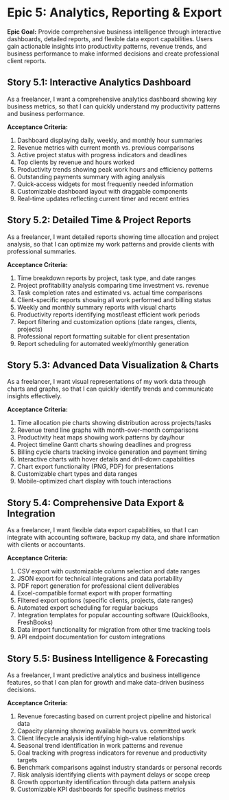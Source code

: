 # Epic 5: Analytics, Reporting & Export

**Epic Goal:** Provide comprehensive business intelligence through interactive dashboards, detailed reports, and flexible data export capabilities. Users gain actionable insights into productivity patterns, revenue trends, and business performance to make informed decisions and create professional client reports.

## Story 5.1: Interactive Analytics Dashboard
As a freelancer,
I want a comprehensive analytics dashboard showing key business metrics,
so that I can quickly understand my productivity patterns and business performance.

**Acceptance Criteria:**
1. Dashboard displaying daily, weekly, and monthly hour summaries
2. Revenue metrics with current month vs. previous comparisons
3. Active project status with progress indicators and deadlines
4. Top clients by revenue and hours worked
5. Productivity trends showing peak work hours and efficiency patterns
6. Outstanding payments summary with aging analysis
7. Quick-access widgets for most frequently needed information
8. Customizable dashboard layout with draggable components
9. Real-time updates reflecting current timer and recent entries

## Story 5.2: Detailed Time & Project Reports
As a freelancer,
I want detailed reports showing time allocation and project analysis,
so that I can optimize my work patterns and provide clients with professional summaries.

**Acceptance Criteria:**
1. Time breakdown reports by project, task type, and date ranges
2. Project profitability analysis comparing time investment vs. revenue
3. Task completion rates and estimated vs. actual time comparisons
4. Client-specific reports showing all work performed and billing status
5. Weekly and monthly summary reports with visual charts
6. Productivity reports identifying most/least efficient work periods
7. Report filtering and customization options (date ranges, clients, projects)
8. Professional report formatting suitable for client presentation
9. Report scheduling for automated weekly/monthly generation

## Story 5.3: Advanced Data Visualization & Charts
As a freelancer,
I want visual representations of my work data through charts and graphs,
so that I can quickly identify trends and communicate insights effectively.

**Acceptance Criteria:**
1. Time allocation pie charts showing distribution across projects/tasks
2. Revenue trend line graphs with month-over-month comparisons
3. Productivity heat maps showing work patterns by day/hour
4. Project timeline Gantt charts showing deadlines and progress
5. Billing cycle charts tracking invoice generation and payment timing
6. Interactive charts with hover details and drill-down capabilities
7. Chart export functionality (PNG, PDF) for presentations
8. Customizable chart types and data ranges
9. Mobile-optimized chart display with touch interactions

## Story 5.4: Comprehensive Data Export & Integration
As a freelancer,
I want flexible data export capabilities,
so that I can integrate with accounting software, backup my data, and share information with clients or accountants.

**Acceptance Criteria:**
1. CSV export with customizable column selection and date ranges
2. JSON export for technical integrations and data portability
3. PDF report generation for professional client deliverables
4. Excel-compatible format export with proper formatting
5. Filtered export options (specific clients, projects, date ranges)
6. Automated export scheduling for regular backups
7. Integration templates for popular accounting software (QuickBooks, FreshBooks)
8. Data import functionality for migration from other time tracking tools
9. API endpoint documentation for custom integrations

## Story 5.5: Business Intelligence & Forecasting
As a freelancer,
I want predictive analytics and business intelligence features,
so that I can plan for growth and make data-driven business decisions.

**Acceptance Criteria:**
1. Revenue forecasting based on current project pipeline and historical data
2. Capacity planning showing available hours vs. committed work
3. Client lifecycle analysis identifying high-value relationships
4. Seasonal trend identification in work patterns and revenue
5. Goal tracking with progress indicators for revenue and productivity targets
6. Benchmark comparisons against industry standards or personal records
7. Risk analysis identifying clients with payment delays or scope creep
8. Growth opportunity identification through data pattern analysis
9. Customizable KPI dashboards for specific business metrics
